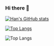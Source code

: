 ### Hi there 👋

<!--
**abookhui/abookhui** is a ✨ _special_ ✨ repository because its `README.md` (this file) appears on your GitHub profile.

Here are some ideas to get you started:

- 🔭 I’m currently working on ...
- 🌱 I’m currently learning ...
- 👯 I’m looking to collaborate on ...
- 🤔 I’m looking for help with ...
- 💬 Ask me about ...
- 📫 How to reach me: ...
- 😄 Pronouns: ...
- ⚡ Fun fact: ...
-->
[![Han's GitHub stats](https://github-readme-stats.vercel.app/api?username=abookhui)](https:github.com/abookhui/github-readme-stats)

[![Top Langs](https://github-readme-stats.vercel.app/api/top-langs/?username=abookhui)](https:github.com/abookhui/github-readme-stats)

![Top Langs](https://github-readme-stats.vercel.app/api/top-langs/?username=abookhui&layout=compact&theme=tokyonight)
